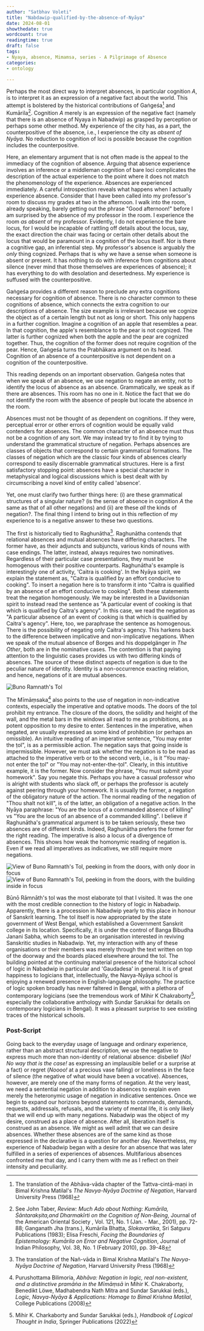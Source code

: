 ```yaml
---
author: "Satbhav Voleti"
title: "Nabdawip-qualified-by-the-absence-of-Nyāya"
date: 2024-08-01
showthedate: true
wordcount: true
readingtime: true
draft: false
tags: 
- Nyaya, absence, Mimamsa, series - A Pilgrimage of Absence
categories:
- ontology
    
--- 
```


Perhaps the most direct way to interpret absences, in particular cognition *A*, is to interpret it as an expression of a negative fact about the world. This attempt is bolstered by the historical contributions of Gaṅgeśa[^1] and Kumārila[^2]. Cognition *A* merely is an expression of the negative fact (namely that there is an absence of Nyaya in Nabadwip) as grasped by perception or perhaps some other method. My experience of the city has, as a part, the counterpositive of the absence, i.e., I experience the city as *absent of Nyāya*. No reduction to cognition of loci is possible because the cognition includes the counterpositive. 

Here, an elementary argument that is not often made is the appeal to the immediacy of the cognition of absence. Arguing that absence experience involves an inference or a middleman cognition of bare loci complicates the description of the actual experience to the point where it does not match the phenomenology of the experience. Absences are experienced immediately. A careful introspection reveals what happens when I actually experience absence. Consider that I have been called into my professor's room to discuss my grades at two in the afternoon. I walk into the room, already speaking, barely getting out the phrase "Good afternoon!" before I am surprised by the absence of my professor in the room. I experience the room *as absent* of my professor. Evidently, I do not experience the bare locus, for I would be incapable of rattling off details about the locus, say, the exact direction the chair was facing or certain other details about the locus that would be paramount in a cognition of the locus itself. Nor is there a cognitive gap, an inferential step. My professor's absence is arguably the *only* thing cognized. Perhaps that is why we have a sense when someone is absent or present. It has nothing to do with inference from cognitions about silence (never mind that those themselves are experiences of absence); it has everything to do with desolation and desertedness. My experience is suffused with the counterpositive. 

Gaṅgeśa provides a different reason to preclude any extra cognitions necessary for cognition of absence. There is no character common to these cognitions of absence, which connects the extra cognition to our descriptions of absence. The size example is irrelevant because we cognize the object as of a certain length but not as long or short. This only happens in a further cognition. Imagine a cognition of an apple that resembles a pear. In that cognition, the apple's resemblance to the pear is not cognized. The latter is further cognized when both the apple and the pear are cognized together. Thus, the cognition of the former does not require cognition of the pear. Hence, Gaṅgeśa turns the Prabhākara argument on its head. Cognition of an absence of a counterpositive is not dependent on a cognition of the counterpositive. 

This reading depends on an important observation. Gaṅgeśa notes that when we speak of an absence, we use negation to negate an entity, not to identify the locus of absence as an absence. Grammatically, we speak as if there are absences. This room has no one in it. Notice the fact that we do not identify the room with the absence of people but locate the absence *in* the room. 

Absences must not be thought of as dependent on cognitions. If they were, perceptual error or other errors of cognition would be equally valid contenders for absences. The common character of an absence must thus not be a cognition of any sort. We may instead try to find it by trying to understand the grammatical structure of negation. Perhaps absences are classes of objects that correspond to certain grammatical formations. The classes of negation which are the classic four kinds of absences clearly correspond to easily discernable grammatical structures. Here is a first satisfactory stopping point: absences have a special character in metaphysical and logical discussions which is best dealt with by circumscribing a novel kind of entity called 'absence'. 

Yet, one must clarify two further things here: (i) are these grammatical structures of a singular nature? (is the sense of absence in cognition *A* the same as that of all other negations) and (ii) are these *all* the kinds of negation?. The final thing I intend to bring out in this reflection of my experience to is a negative answer to these two questions. 

The first is historically tied to Raghunātha[^3]. Raghunātha contends that relational absences and mutual absences have differing characters. The former have, as their adjuncts and subjuncts, various kinds of nouns with case endings. The latter, instead, always requires two nominatives. Regardless of their particular case presentations, they must be homogenous with their positive counterparts. Raghunātha's example is interestingly one of activity, 'Caitra is cooking'. In the Nyāya spirit, we explain the statement as, "Caitra is qualified by an effort conducive to cooking". To insert a negation here is to transform it into "Caitra is qualified by an absence of an effort conducive to cooking". Both these statements treat the negation homogenously. We may be interested in a Davidsonian spirit to instead read the sentence as "A particular event of cooking is that which is qualified by Caitra's agency". In this case, we read the negation as "A particular absence of an event of cooking is that which is qualified by Caitra's agency". Here, too, we paraphrase the sentence as homogenous. There is the possibility of negating only Caitra's agency. This harkens back to the difference between implicative and non-implicative negations. When we speak of the mutual absence of Borges and his doppelgänger in *The Other*, both are in the nominative cases. The contention is that paying attention to the linguistic cases provides us with two differing kinds of absences. The source of these distinct aspects of negation is due to the peculiar nature of identity. Identity is a non-occurrence exacting relation, and hence, negations of it are mutual absences. 

![Buno Ramnath's Tol](../images/Buno%20Ramnath%20Tol%20-%201.jpg)

The Mīmāṃsaka[^4] also points to the use of negation in non-indicative contexts, especially the imperative and optative moods. The doors of the ṭol prohibit my entrance. The closure of the doors, the solidity and height of the wall, and the metal bars in the windows all read to me as prohibitions, as a potent opposition to my desire to enter. Sentences in the imperative, when negated, are usually expressed as some kind of prohibition (or perhaps an omissible). An intuitive reading of an imperative sentence, "You may enter the ṭol", is as a permissible action. The negation says that going inside is impermissible. However, we must ask whether the negation is to be read as attached to the imperative verb or to the second verb, i.e., is it "You may-not enter the ṭol" or "You may not-enter-the-ṭol". Clearly, in this intutitive example, it is the former. Now consider the phrase, "You must submit your homework". Say you negate this. Perhaps you have a casual professor who is alright with students who slack off, or perhaps the professor is acutely against peering through your homework. It is usually the former, a negation of the obligatory nature of the action. The normal reading of the negation of "Thou shalt not kill", is of the latter, an obligation of a negative action. In the Nyāya paraphrase: "You are the locus of a commanded absence of killing" vs "You are the locus of an absence of a commanded killing". I believe if Raghunātha's grammatical argument is to be taken seriously, these two absences are of different kinds. Indeed, Raghunātha prefers the former for the right reading. The imperative is also a locus of a divergence of absences. This shows how weak the homonymic reading of negation is. Even if we read all imperatives as indicatives, we still require more negations. 

![View of Buno Ramnath's Tol, peeking in from the doors, with only door in focus](../images/Buno%20Ramnath%20Tol%20-%205.jpg)
![View of Buno Ramnath's Tol, peeking in from the doors, with the building inside in focus](../images/Buno%20Ramnath%20Tol%20-%206.jpg)

Būnō Rāmnāth's ṭol was the most elaborate ṭol that I visited. It was the one with the most credible connection to the history of logic in Nabadwip. Apparently, there is a procession in Nabadwip yearly to this place in honour of Sanskrit learning. The tol itself is now appropriated by the state government of West Bengal, which established a Government Sanskrit college in its location. Specifically, it is under the control of Banga Bibudha Janani Sabha, which seems to be an organisation interested in reviving Sanskritic studies in Nabadwip. Yet, my interaction with any of these organisations or their members was merely through the text written on top of the doorway and the boards placed elsewhere around the tol. The building pointed at the continuing material presence of the historical school of logic in Nabadwip in particular and 'Gaudadesa' in general. It is of great happiness to logicians that, intellectually, the Navya-Nyāya school is enjoying a renewed presence in English-language philosophy. The practice of logic spoken broadly has never faltered in Bengal, with a plethora of contemporary logicians (see the tremendous work of Mihir K Chakraborty[^5], especially the collaborative anthology with Sundar Sarukkai for details on contemporary logicians in Bengal). It was a pleasant surprise to see existing traces of the historical schools. 

### Post-Script

Going back to the everyday usage of language and ordinary experience, rather than an abstract structural description, we use the negative to express much more than non-identity of relational absence: disbelief (*No! No way that is the case!* as expressing an implausible belief or a surprise at a fact) or regret (*Noooo!* at a precious vase falling) or loneliness in the face of silence (the negative of what would have been a vocative). Absences, however, are merely one of the many forms of negation. At the very least, we need a sentential negation in addition to absences to explain even merely the heteronymic usage of negation in indicative sentences. Once we begin to expand our horizons beyond statements to commands, demands, requests, addressals, refusals, and the variety of mental life, it is only likely that we will end up with many negations. Nabadwip was the object of my desire, construed as a place of absence. After all, liberation itself is construed as an absence. We might as well admit that we can desire absences. Whether these absences are of the same kind as those expressed in the declarative is a question for another day. Nevertheless, my experience of Nabadwip began with a desire for an absence that was later fulfilled in a series of experiences of absences. Multifarious absences confronted me that day, and I carry them with me as I reflect on their intensity and peculiarity. 

[^1]: The translation of the Abhāva-vāda chapter of the Tattva-cintā-maṇi in Bimal Krishna Matilal's *The Navya-Nyāya Doctrine of Negation*, Harvard University Press (1968)
[^2]: See John Taber, *Review: Much Ado about Nothing: Kumārila, Śāntarakṣita,and Dharmakīrti on the Cognition of Non-Being*, Journal of the American  Oriental Society , Vol. 121, No. 1 (Jan. - Mar., 2001), pp. 72-88; Ganganath Jha (trans.), Kumārila Bhaṭṭa,  *Slokavartika*, Sri Satguru Publications (1983); Elisa Freschi, *Facing the Boundaries of Epistemology: Kumārila on Error and Negative Cognition*, Journal of Indian Philosophy, Vol. 38, No. 1 (February 2010), pp. 39-48
[^3]: The translation of the Nañ-vāda in Bimal Krishna Matilal's *The Navya-Nyāya Doctrine of Negation*, Harvard University Press (1968) 
[^4]: Purushottama Bilimoria, *Abhāva: Negation in logic, real non-existent, and a distinctive pramāṅa in the Mīmāṃsā* in Mihir K. Chakraborty, Benedikt Löwe, Madhabendra Nath Mitra and Sundar Sarukkai (eds.), *Logic, Navya-Nyāya & Applications: Homage to Bimal Krishna Matilal*, College Publications (2008)
[^5]: Mihir K. Charkaborty and Sundar Sarukkai (eds.), *Handbook of Logical Thought in India*, Springer Publications (2022)

